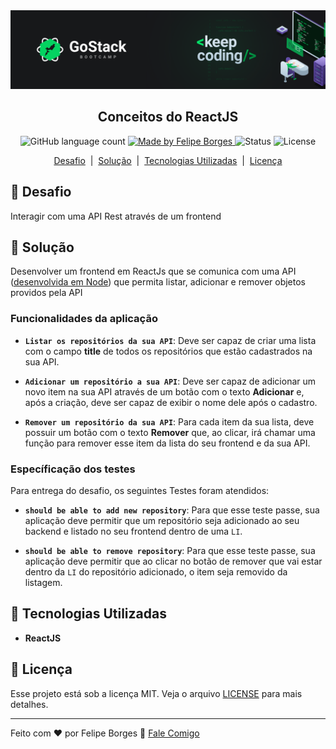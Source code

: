 <img alt="FullStack" src="./banner.png" />

<h2 align="center">Conceitos do ReactJS</h2>

<p align="center">
	<img alt="GitHub language count"  src="https://img.shields.io/github/languages/count/lipex360x/n01-d02-reactjs?color=%2304D361">
	<a href="http://github.com/lipex360x">
		<img alt="Made by Felipe Borges"  src="https://img.shields.io/badge/made%20by-Felipe%20Borges-%2304D361">
</a>
<img alt="Status" src="https://img.shields.io/badge/status-complete-brightgreen" />
<img alt="License" src="https://img.shields.io/badge/license-MIT-%2304D361">
</p>

<p align="center">
	<a href="#rocket-desafio">Desafio</a>&nbsp;&nbsp;|&nbsp;
	<a href="#dart-solução">Solução</a>&nbsp;&nbsp;|&nbsp;
	<a href="#wrench-tecnologias-utilizadas">Tecnologias Utilizadas</a>&nbsp;&nbsp;|&nbsp
	<a href="#memo-licença">Licença</a>
</p>

## :rocket: Desafio
Interagir com uma API Rest através de um frontend


## :dart: Solução
Desenvolver um frontend em ReactJs que se comunica com uma API ([desenvolvida em Node](https://github.com/lipex360x/n01-d01-node)) que permita listar, adicionar e remover objetos providos pela API

### Funcionalidades da aplicação

- **`Listar os repositórios da sua API`**: Deve ser capaz de criar uma lista com o campo **title** de todos os repositórios que estão cadastrados na sua API.

- **`Adicionar um repositório a sua API`**: Deve ser capaz de adicionar um novo item na sua API através de um botão com o texto **Adicionar** e, após a criação, deve ser capaz de exibir o nome dele após o cadastro.

- **`Remover um repositório da sua API`**: Para cada item da sua lista, deve possuir um botão com o texto **Remover** que, ao clicar, irá chamar uma função para remover esse item da lista do seu frontend e da sua API.

### Específicação dos testes


Para entrega do desafio, os seguintes Testes foram atendidos:

- **`should be able to add new repository`**: Para que esse teste passe, sua aplicação deve permitir que um repositório seja adicionado ao seu backend e listado no seu frontend dentro de uma `LI`.

- **`should be able to remove repository`**: Para que esse teste passe, sua aplicação deve permitir que ao clicar no botão de remover que vai estar dentro da `LI` do repositório adicionado, o item seja removido da listagem.


## :wrench: Tecnologias Utilizadas
- **ReactJS**
## :memo: Licença

Esse projeto está sob a licença MIT. Veja o arquivo [LICENSE](LICENCE.md) para mais detalhes.

---

Feito com ♥ por Felipe Borges :wave: [Fale Comigo](https://www.linkedin.com/in/lipex360/)